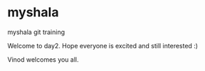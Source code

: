 myshala
=======

myshala git training 

Welcome to day2. Hope everyone is excited and still interested :)


Vinod welcomes you all.